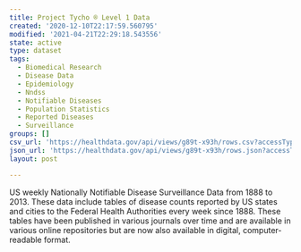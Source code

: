 ```yaml
---
title: Project Tycho ® Level 1 Data
created: '2020-12-10T22:17:59.560795'
modified: '2021-04-21T22:29:18.543556'
state: active
type: dataset
tags:
  - Biomedical Research
  - Disease Data
  - Epidemiology
  - Nndss
  - Notifiable Diseases
  - Population Statistics
  - Reported Diseases
  - Surveillance
groups: []
csv_url: 'https://healthdata.gov/api/views/g89t-x93h/rows.csv?accessType=DOWNLOAD'
json_url: 'https://healthdata.gov/api/views/g89t-x93h/rows.json?accessType=DOWNLOAD'
layout: post

---
```

<p>US weekly Nationally Notifiable Disease Surveillance Data from 1888 to 2013. These data include  tables of disease counts reported by US states and cities to the Federal Health Authorities every week since 1888. These tables have been published in various journals over time and are available in various online repositories but are now also available in digital, computer-readable format.</p>

